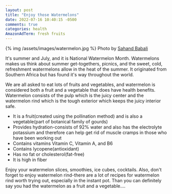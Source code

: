 ```yaml
---
layout: post
title: "Enjoy those Watermelons"
date: 2022-07-16 10:40:15 -0500
comments: true
categories: health
AmazonAdTerm: fresh fruits
---
```

{% img /assets/images/watermelon.jpg %}
Photo by <a href="https://unsplash.com/@sahandbabali?utm_source=unsplash&utm_medium=referral&utm_content=creditCopyText">Sahand Babali</a>

It's summer and July, and it is National Watermelon Month. Watermelons makes us think about summer get-togethers, picnics, and the sweet, cold, refreshment watermelons allow in the heat of the summer. It originated from Southern Africa but has found it's way throughout the world.

We are all asked to eat lots of fruits and vegetables, and watermelon is considered both a fruit and a vegetable that does have health benefits. Watermelon consists of the pulp which is the juicy center and the watermelon rind which is the tough exterior which keeps the juicy interior safe.

- It is a fruit(created using the pollination method) and is also a vegetable(part of botanical family of gourds)
- Provides hydration-consists of 92% water and also has the electrolyte potassium and therefore can help get rid of muscle cramps in those who have been working out
- Contains vitamins
 Vitamin C, Vitamin A, and B6
- Contains lycopene(antioxidant)
- Has no fat or cholesterol(fat-free)
- It is high in fiber


Enjoy your watermelon slices, smoothies, ice cubes, cocktails. Also, don't forget to enjoy watermelon rind-there are a lot of recipes for watermelon rind worth trying out, especially in the instant pot. Than you can definitely say you had the watermelon as a fruit and a vegetable....
